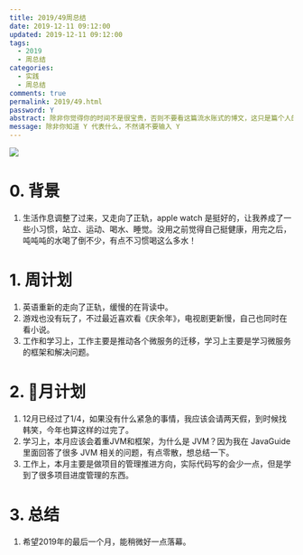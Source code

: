 ```yaml
---
title: 2019/49周总结
date: 2019-12-11 09:12:00
updated: 2019-12-11 09:12:00
tags:
  - 2019
  - 周总结
categories: 
  - 实践
  - 周总结
comments: true
permalink: 2019/49.html  
password: Y
abstract: 除非你觉得你的时间不是很宝贵，否则不要看这篇流水账式的博文，这只是篇个人的工作的学习一个总结而已，没有包含任何的技术细节
message: 除非你知道 Y 代表什么，不然请不要输入 Y
---
```


![][0]  

# 0. 背景

1. 生活作息调整了过来，又走向了正轨，apple watch 是挺好的，让我养成了一些小习惯，站立、运动、喝水、睡觉。没用之前觉得自己挺健康，用完之后，吨吨吨的水喝了倒不少，有点不习惯喝这么多水！

<!--more-->

# 1. 周计划

1. 英语重新的走向了正轨，缓慢的在背读中。
2. 游戏也没有玩了，不过最近喜欢看《庆余年》，电视剧更新慢，自己也同时在看小说。
3. 工作和学习上，工作主要是推动各个微服务的迁移，学习上主要是学习微服务的框架和解决问题。

# 2. 月计划

1. 12月已经过了1/4，如果没有什么紧急的事情，我应该会请两天假，到时候找韩笑，今年也算这样的过完了。
2. 学习上，本月应该会着重JVM和框架，为什么是 JVM？因为我在 JavaGuide 里面回答了很多 JVM 相关的问题，有点零散，想总结一下。
3. 工作上，本月主要是做项目的管理推进方向，实际代码写的会少一点，但是学到了很多项目进度管理的东西。

# 3. 总结

1. 希望2019年的最后一个月，能稍微好一点落幕。

[0]: https://leran2deeplearnjavawebtech.oss-cn-beijing.aliyuncs.com/background/2019-12-04%E5%A4%A9%E4%BD%9C%E8%B0%9C%E6%A1%88.webp